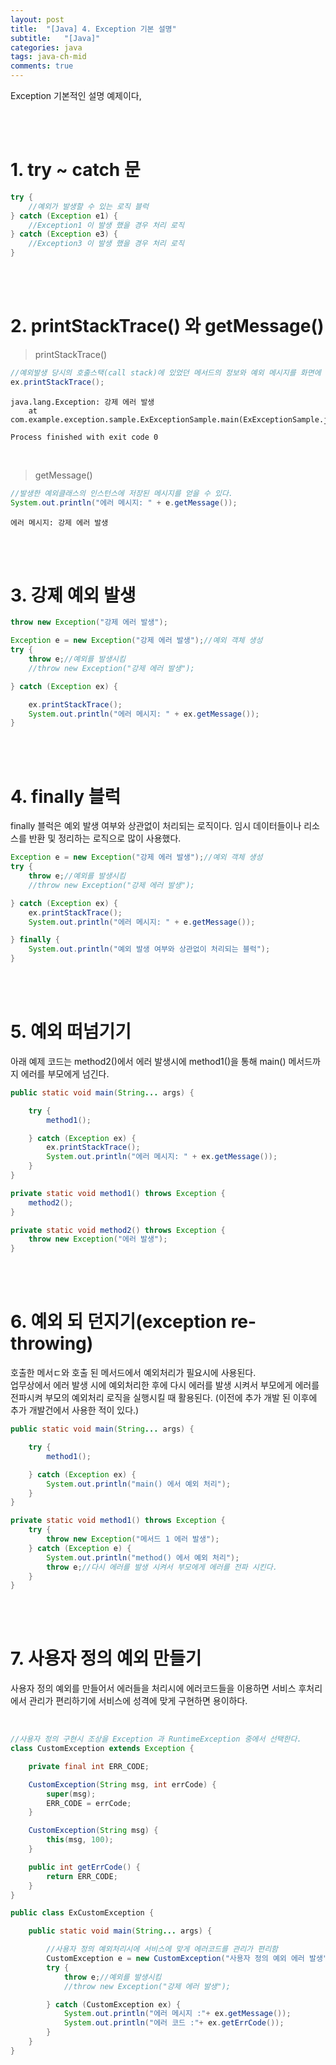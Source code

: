 ```yaml
---
layout: post
title:  "[Java] 4. Exception 기본 설명"
subtitle:   "[Java]"
categories: java
tags: java-ch-mid
comments: true
---
```


Exception 기본적인 설명 예제이다,


<br><br>



# 1. try ~ catch 문

```java
try {
    //예외가 발생할 수 있는 로직 블럭
} catch (Exception e1) {
    //Exception1 이 발생 했을 경우 처리 로직
} catch (Exception e3) {
    //Exception3 이 발생 했을 경우 처리 로직
}
```

<br><br>


# 2. printStackTrace() 와 getMessage()

> printStackTrace()

```java
//예외발생 당시의 호출스택(call stack)에 있었던 메서드의 정보와 예외 메시지를 화면에 출력한다.
ex.printStackTrace();
```

```
java.lang.Exception: 강제 에러 발생
	at com.example.exception.sample.ExExceptionSample.main(ExExceptionSample.java:6)

Process finished with exit code 0
```

<br>


> getMessage()

```java
//발생한 예외클래스의 인스턴스에 저장된 메시지를 얻을 수 있다.
System.out.println("에러 메시지: " + e.getMessage());
```
```
에러 메시지: 강제 에러 발생
```

<br><br>


# 3. 강졔 예외 발생

```java
throw new Exception("강제 에러 발생");
```

```java
Exception e = new Exception("강제 에러 발생");//예외 객체 생성
try {
    throw e;//예외를 발생시킴
    //throw new Exception("강제 에러 발생");

} catch (Exception ex) {

    ex.printStackTrace();
    System.out.println("에러 메시지: " + ex.getMessage());
}
```

<br><br>


# 4. finally 블럭

finally 블럭은 예외 발생 여부와 상관없이 처리되는 로직이다. 임시 데이터들이나 리소스를  반환 및 정리하는 로직으로 많이 사용했다.

```java
Exception e = new Exception("강제 에러 발생");//예외 객체 생성
try {
    throw e;//예외를 발생시킴
    //throw new Exception("강제 에러 발생");

} catch (Exception ex) {
    ex.printStackTrace();
    System.out.println("에러 메시지: " + e.getMessage());

} finally {
    System.out.println("예외 발생 여부와 상관없이 처리되는 블럭");
}
```

<br><br>


# 5. 예외 떠넘기기

아래 예제 코드는 method2()에서 에러 발생시에 method1()을 통해 main() 메서드까지 에러를 부모에게 넘긴다.

```java
public static void main(String... args) {

    try {
        method1();

    } catch (Exception ex) {
        ex.printStackTrace();
        System.out.println("에러 메시지: " + ex.getMessage());
    }
}

private static void method1() throws Exception {
    method2();
}

private static void method2() throws Exception {
    throw new Exception("에러 발생");
}
```

<br><br>


# 6. 예외 되 던지기(exception re-throwing)

호출한 메서ㄷ와 호출 된 메서드에서 예외처리가 필요시에 사용된다.  
업무상에서 에러 발생 시에 예외처리한 후에 다시 에러를 발생 시켜서 부모에게 에러를 전파시켜 부모의 예외처리 로직을 실행시킬 때 활용된다. (이전에 추가 개발 된 이후에 추가 개발건에서 사용한 적이 있다.)

```java
public static void main(String... args) {

    try {
        method1();

    } catch (Exception ex) {
        System.out.println("main() 에서 예외 처리");
    }
}

private static void method1() throws Exception {
    try {
        throw new Exception("메서드 1 에러 발생");
    } catch (Exception e) {
        System.out.println("method() 에서 예외 처리");
        throw e;//다시 에러를 발생 시켜서 부모에게 에러를 전파 시킨다.
    }
}
```

<br><br>


# 7. 사용자 정의 예외 만들기

사용자 정의 예외를 만들어서 에러들을 처리시에 에러코드들을 이용하면 서비스 후처리에서   관리가 편리하기에 서비스에 성격에 맞게 구현하면 용이하다.

<br>

```java
//사용자 정의 구현시 조상을 Exception 과 RuntimeException 중에서 선택한다.
class CustomException extends Exception {

    private final int ERR_CODE;

    CustomException(String msg, int errCode) {
        super(msg);
        ERR_CODE = errCode;
    }

    CustomException(String msg) {
        this(msg, 100);
    }

    public int getErrCode() {
        return ERR_CODE;
    }
}

public class ExCustomException {

    public static void main(String... args) {

        //사용자 정의 예외처리시에 서비스에 맞게 에러코드를 관리가 편리함
        CustomException e = new CustomException("사용자 정의 예외 에러 발생", 101);
        try {
            throw e;//예외를 발생시킴
            //throw new Exception("강제 에러 발생");

        } catch (CustomException ex) {
            System.out.println("에러 메시지 :"+ ex.getMessage());
            System.out.println("에러 코드 :"+ ex.getErrCode());
        }
    }
}
```
